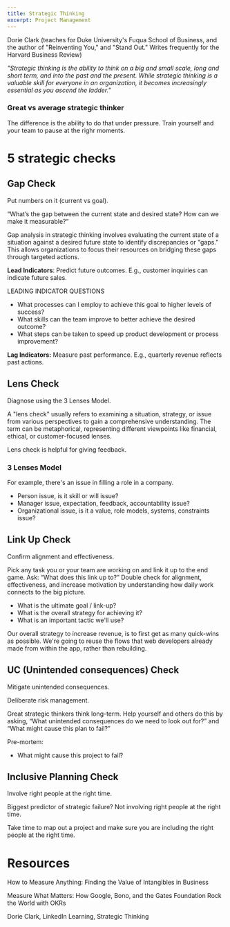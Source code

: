```yaml
---
title: Strategic Thinking
excerpt: Project Management
---
```


Dorie Clark (teaches for Duke University's Fuqua School of Business, and the author of "Reinventing You," and "Stand Out." Writes frequently for the Harvard Business Review) 

*"Strategic thinking is the ability to think on a big and small scale, long and short term, and into the past and the present. While strategic thinking is a valuable skill for everyone in an organization, it becomes increasingly essential as you ascend the ladder."*

### Great vs average strategic thinker

The difference is the ability to do that under pressure. Train yourself and your team to pause at the righr moments.

# 5 strategic checks

## Gap Check

Put numbers on it (current vs goal).

“What’s the gap between the current state and desired state? How can we make it measurable?” 

Gap analysis in strategic thinking involves evaluating the current state of a situation against a desired future state to identify discrepancies or "gaps." This allows organizations to focus their resources on bridging these gaps through targeted actions.

**Lead Indicators**: Predict future outcomes. E.g., customer inquiries can indicate future sales.

LEADING INDICATOR QUESTIONS
* What processes can I employ to achieve this goal to higher levels of success?
* What skills can the team improve to better achieve the desired outcome?
* What steps can be taken to speed up product development or process improvement?

**Lag Indicators:** Measure past performance. E.g., quarterly revenue reflects past actions.

## Lens Check

Diagnose using the 3 Lenses Model.

A "lens check" usually refers to examining a situation, strategy, or issue from various perspectives to gain a comprehensive understanding. The term can be metaphorical, representing different viewpoints like financial, ethical, or customer-focused lenses.

Lens check is helpful for giving feedback.

### 3 Lenses Model

For example, there's an issue in filling a role in a company.

- Person issue, is it skill or will issue?
- Manager issue, expectation, feedback, accountability issue?
- Organizational issue, is it a value, role models, systems, constraints issue?

## Link Up Check

Confirm alignment and effectiveness.

Pick any task you or your team are working on and link it up to the end game. Ask: “What does this link up to?” Double check for alignment, effectiveness, and increase motivation by understanding how daily work connects to the big picture. 

- What is the ultimate goal / link-up?
- What is the overall strategy for achieving it?
- What is an important tactic we'll use?

Our overall strategy to increase revenue, is to first get as many quick-wins as possible.
We're going to reuse the flows that web developers already made from within the app, rather than rebuilding.

## UC (Unintended consequences) Check

Mitigate unintended consequences.

Deliberate risk management.

Great strategic thinkers think long-term. Help yourself and others do this by asking, “What unintended consequences do we need to look out for?” and “What might cause this plan to fail?” 

Pre-mortem:
- What might cause this project to fail?

## Inclusive Planning Check

Involve right people at the right time.

Biggest predictor of strategic failure? Not involving right people at the right time.

Take time to map out a project and make sure you are including the right people at the right time. 

# Resources

How to Measure Anything: Finding the Value of Intangibles in Business 

Measure What Matters: How Google, Bono, and the Gates Foundation Rock the World with OKRs

Dorie Clark, LinkedIn Learning, Strategic Thinking
